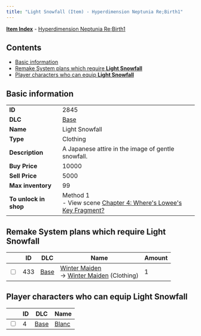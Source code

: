 ```yaml
---
title: "Light Snowfall (Item) - Hyperdimension Neptunia Re;Birth1"
---
```


[**Item Index**](/neptunia/rb1/item/index.html) - [Hyperdimension Neptunia Re;Birth1](/neptunia/rb1)

## Contents

- [Basic information](#basic-information)
- [Remake System plans which require **Light Snowfall**](#remake-system-plans-which-require-light-snowfall)
- [Player characters who can equip **Light Snowfall**](#player-characters-who-can-equip-light-snowfall)

## Basic information

|   |   |
| -- | -- |
| **ID** | 2845 |
| **DLC** | [Base](/neptunia/rb1/dlc/1-base.html) |
| **Name** | Light Snowfall |
| **Type** | Clothing |
| **Description** | A Japanese attire in the image of gentle snowfall. |
| **Buy Price** | 10000 |
| **Sell Price** | 5000 |
| **Max inventory** | 99 |
| **To unlock in shop** | Method 1<br />- View scene [Chapter 4: Where's Lowee's Key Fragment?](/neptunia/rb1/scene/1-410-chapter-4-wheres-lowees-key-fragment.html) |

## Remake System plans which require **Light Snowfall**

|    | ID | DLC | Name | Amount |
| -- | -- | --- | ---- | ------ |
| <input type="checkbox" id="rb1-remake-1-433" class="trackbox" /> | 433 | [Base](/neptunia/rb1/dlc/1-base.html) | [Winter Maiden](/neptunia/rb1/remake/1-433-winter-maiden.html)<br />→ [Winter Maiden](/neptunia/rb1/item/1-2848-winter-maiden.html) (Clothing) | 1 |

## Player characters who can equip **Light Snowfall**

|    | ID | DLC | Name |
| -- | -- | --- | ---- |
| <input type="checkbox" id="rb1-player-1-4" class="trackbox" /> | 4 | [Base](/neptunia/rb1/dlc/1-base.html) | [Blanc](/neptunia/rb1/player/1-4-blanc.html) |